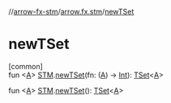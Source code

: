 //[arrow-fx-stm](../../index.md)/[arrow.fx.stm](index.md)/[newTSet](new-t-set.md)

# newTSet

[common]\
fun &lt;[A](new-t-set.md)&gt; [STM](-s-t-m/index.md).[newTSet](new-t-set.md)(fn: ([A](new-t-set.md)) -&gt; [Int](https://kotlinlang.org/api/latest/jvm/stdlib/kotlin/-int/index.html)): [TSet](-t-set/index.md)&lt;[A](new-t-set.md)&gt;

fun &lt;[A](new-t-set.md)&gt; [STM](-s-t-m/index.md).[newTSet](new-t-set.md)(): [TSet](-t-set/index.md)&lt;[A](new-t-set.md)&gt;
